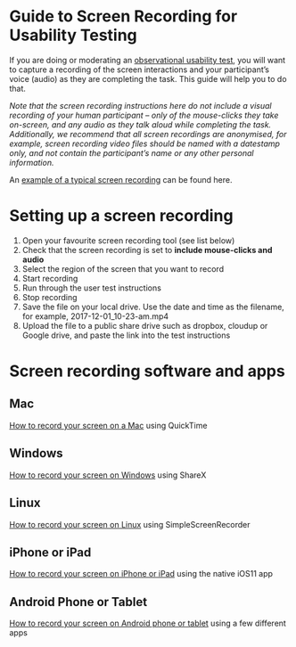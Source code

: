 # Guide to Screen Recording for Usability Testing

If you are doing or moderating an [observational usability test](https://make.wordpress.org/test/handbook/guide-to-observational-usability-testing/), you will want to capture a recording of the screen interactions and your participant’s voice (audio) as they are completing the task. This guide will help you to do that.

*Note that the screen recording instructions here do not include a visual recording of your human participant – only of the mouse-clicks they take on-screen, and any audio as they talk aloud while completing the task. Additionally, we recommend that all screen recordings are anonymised, for example, screen recording video files should be named with a datestamp only, and not contain the participant’s name or any other personal information.*

An [example of a typical screen recording](https://www.youtube.com/watch?v=vjXhEOFrTkQ) can be found here.

# Setting up a screen recording

1.  Open your favourite screen recording tool (see list below)
2.  Check that the screen recording is set to **include mouse-clicks and audio**
3.  Select the region of the screen that you want to record
4.  Start recording
5.  Run through the user test instructions
6.  Stop recording
7.  Save the file on your local drive. Use the date and time as the filename, for example, 2017-12-01\_10-23-am.mp4
8.  Upload the file to a public share drive such as dropbox, cloudup or Google drive, and paste the link into the test instructions

# Screen recording software and apps

## Mac

[How to record your screen on a Mac](https://www.macworld.co.uk/how-to/mac-software/how-record-screen-on-your-mac-3527168/) using QuickTime

## Windows

[How to record your screen on Windows](https://sublimelms.com/docs/Video-App-Guide/Video%20App/How_to_record_screen_with_voice_using_Sharex_.html) using ShareX

## Linux

[How to record your screen on Linux](https://itsfoss.com/record-screen-ubuntu-simplescreenrecorder/) using SimpleScreenRecorder

## iPhone or iPad

[How to record your screen on iPhone or iPad](https://support.apple.com/en-au/HT207935) using the native iOS11 app

## Android Phone or Tablet

[How to record your screen on Android phone or tablet](https://www.apptamin.com/blog/screen-recorder-for-android/) using a few different apps